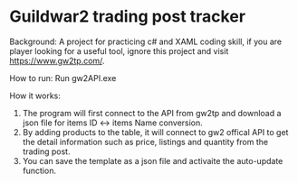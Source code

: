 # Guildwar2 trading post tracker

Background: A project for practicing c# and XAML coding skill, if you are player looking for a useful tool, ignore this project and visit https://www.gw2tp.com/.

How to run: Run gw2API.exe

How it works: 
1. The program will first connect to the API from gw2tp and download a json file for items ID <-> items Name conversion.
2. By adding products to the table, it will connect to gw2 offical API to get the detail information such as price, listings and quantity from the trading post.
3. You can save the template as a json file and activaite the auto-update function.
